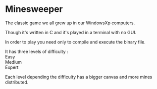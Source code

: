 # Minesweeper

The classic game we all grew up in our WindowsXp computers. <br />

Though it's written in C and it's played in a terminal with no GUI. <br />




In order to play you need only to compile and execute the binary file. <br />

It has three levels of difficulty : <br />
    Easy <br />
    Medium <br />
    Expert <br />

Each level depending the difficulty has a bigger canvas and more mines distributed.